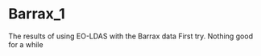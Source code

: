 Barrax_1
========

The results of using EO-LDAS with the Barrax data
First try. Nothing good for a while
